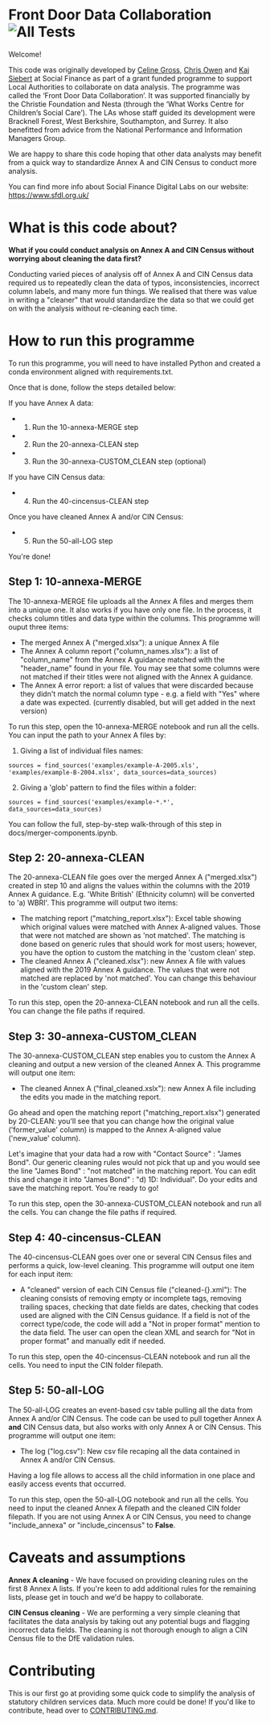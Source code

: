 # Front Door Data Collaboration ![All Tests](https://github.com/SocialFinanceDigitalLabs/FrontDoorDataCollaboration/workflows/All%20Tests/badge.svg)


Welcome!

This code was originally developed by [Celine Gross](https://github.com/Cece78), [Chris Owen](https://github.com/chowen94) and [Kaj Siebert](https://github.com/kws) at Social Finance as part of a grant funded programme to support Local Authorities to collaborate on data analysis. The programme was called the ‘Front Door Data Collaboration’. It was supported financially by the Christie Foundation and Nesta (through the ‘What Works Centre for Children’s Social Care’). The LAs whose staff guided its development were Bracknell Forest, West Berkshire, Southampton, and Surrey. It also benefitted from advice from the National Performance and Information Managers Group.

We are happy to share this code hoping that other data analysts may benefit from a quick way to standardize Annex A and CIN Census to conduct more analysis. 

You can find more info about Social Finance Digital Labs on our website: https://www.sfdl.org.uk/



# What is this code about?

**What if you could conduct analysis on Annex A and CIN Census without worrying about cleaning the data first?**

Conducting varied pieces of analysis off of Annex A and CIN Census data required us to repeatedly clean the data of typos, inconsistencies, incorrect column labels, and many more fun things. We realised that there was value in writing a "cleaner" that would standardize the data so that we could get on with the analysis without re-cleaning each time.



# How to run this programme

To run this programme, you will need to have installed Python and created a conda environment aligned with requirements.txt.

Once that is done, follow the steps detailed below:

If you have Annex A data:
- 1. Run the 10-annexa-MERGE step
- 2. Run the 20-annexa-CLEAN step
- 3. Run the 30-annexa-CUSTOM_CLEAN step (optional)

If you have CIN Census data:
- 4. Run the 40-cincensus-CLEAN step

Once you have cleaned Annex A and/or CIN Census:
- 5. Run the 50-all-LOG step

You're done!


## Step 1: 10-annexa-MERGE

The 10-annexa-MERGE file uploads all the Annex A files and merges them into a unique one. It also works if you have only one file. In the process, it checks column titles and data type within the columns. This programme will ouput three items:
- The merged Annex A ("merged.xlsx"): a unique Annex A file
- The Annex A column report ("column_names.xlsx"): a list of "column_name" from the Annex A guidance matched with the "header_name" found in your file. You may see that some columns were not matched if their titles were not aligned with the Annex A guidance.
- The Annex A error report: a list of values that were discarded because they didn't match the normal column type - e.g. a field with "Yes" where a date was expected. (currently disabled, but will get added in the next version)

To run this step, open the 10-annexa-MERGE notebook and run all the cells. You can input the path to your Annex A files by:
1. Giving a list of individual files names:
```
sources = find_sources('examples/example-A-2005.xls', 'examples/example-B-2004.xlsx', data_sources=data_sources)
```
2. Giving a 'glob' pattern to find the files within a folder:
```
sources = find_sources('examples/example-*.*', data_sources=data_sources)
```
You can follow the full, step-by-step walk-through of this step in docs/merger-components.ipynb.


## Step 2: 20-annexa-CLEAN

The 20-annexa-CLEAN file goes over the merged Annex A ("merged.xlsx") created in step 10 and aligns the values within the columns with the 2019 Annex A guidance. E.g. 'White British' (Ethnicity column) will be converted to 'a) WBRI'. This programme will output two items:
- The matching report ("matching_report.xlsx"): Excel table showing which original values were matched with Annex A-aligned values. Those that were not matched are shown as 'not matched'. The matching is done based on generic rules that should work for most users; however, you have the option to custom the matching in the 'custom clean' step.
- The cleaned Annex A ("cleaned.xlsx"): new Annex A file with values aligned with the 2019 Annex A guidance. The values that were not matched are replaced by 'not matched'. You can change this behaviour in the 'custom clean' step.

To run this step, open the 20-annexa-CLEAN notebook and run all the cells. You can change the file paths if required.


## Step 3: 30-annexa-CUSTOM_CLEAN

The 30-annexa-CUSTOM_CLEAN step enables you to custom the Annex A cleaning and output a new version of the cleaned Annex A. This programme will output one item:
- The cleaned Annex A ("final_cleaned.xslx"): new Annex A file including the edits you made in the matching report.

Go ahead and open the matching report ("matching_report.xlsx") generated by 20-CLEAN: you'll see that you can change how the original value ('former_value' column) is mapped to the Annex A-aligned value ('new_value' column). 

Let's imagine that your data had a row with "Contact Source" : "James Bond". Our generic cleaning rules would not pick that up and you would see the line "James Bond" : "not matched" in the matching report. You can edit this and change it into "James Bond" : "d) 1D: Individual". Do your edits and save the matching report. You're ready to go!

To run this step, open the 30-annexa-CUSTOM_CLEAN notebook and run all the cells. You can change the file paths if required.


## Step 4: 40-cincensus-CLEAN

The 40-cincensus-CLEAN goes over one or several CIN Census files and performs a quick, low-level cleaning. This programme will output one item for each input item:
- A "cleaned" version of each CIN Census file ("cleaned-{}.xml"): The cleaning consists of removing empty or incomplete tags, removing trailing spaces, checking that date fields are dates, checking that codes used are aligned with the CIN Census guidance. If a field is not of the correct type/code, the code will add a "Not in proper format" mention to the data field. The user can open the clean XML and search for "Not in proper format" and manually edit if needed.

To run this step, open the 40-cincensus-CLEAN notebook and run all the cells. You need to input the CIN folder filepath.


## Step 5: 50-all-LOG

The 50-all-LOG creates an event-based csv table pulling all the data from Annex A and/or CIN Census. The code can be used to pull together Annex A **and** CIN Census data, but also works with only Annex A or CIN Census. This programme will output one item:
- The log ("log.csv"): New csv file recaping all the data contained in Annex A and/or CIN Census. 

Having a log file allows to access all the child information in one place and easily access events that occurred.

To run this step, open the 50-all-LOG notebook and run all the cells. You need to input the cleaned Annex A filepath and the cleaned CIN folder filepath. If you are not using Annex A or CIN Census, you need to change "include_annexa" or "include_cincensus" to **False**.



# Caveats and assumptions

**Annex A cleaning** - We have focused on providing cleaning rules on the first 8 Annex A lists. If you're keen to add additional rules for the remaining lists, please get in touch and we'd be happy to collaborate.

**CIN Census cleaning** - We are performing a very simple cleaning that facilitates the data analysis by taking out any potential bugs and flagging incorrect data fields. The cleaning is not thorough enough to align a CIN Census file to the DfE validation rules.



# Contributing

This is our first go at providing some quick code to simplify the analysis of statutory children services data. Much more could be done! If you'd like to contribute, head over to [CONTRIBUTING.md](CONTRIBUTING.md).
